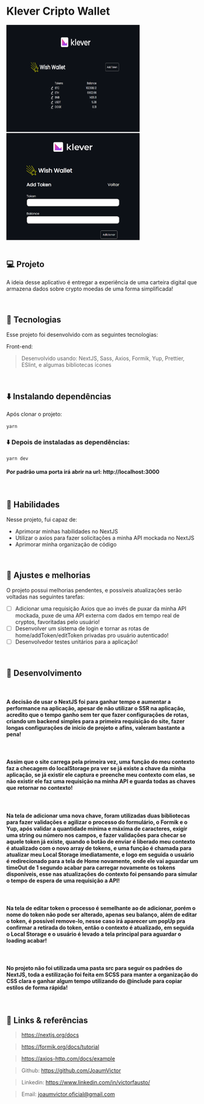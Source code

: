 # Klever Cripto Wallet

<div>
  <div align="left">
    <img src="./assets/screen1.png" width="350" height="280" alt="DashboardApp" />
    <img src="./assets/screen2.png" width="350" height="280" alt="DashboardApp" />
  </div>
</div>

</br>

## 💻 Projeto

A ideia desse aplicativo é entregar a experiência de uma carteira digital que armazena dados sobre crypto moedas de uma forma simplificada!

</br>

## 🚀 Tecnologias

Esse projeto foi desenvolvido com as seguintes tecnologias:

Front-end:

> Desenvolvido usando: NextJS, Sass, Axios, Formik, Yup, Prettier, ESlint, e algumas bibliotecas ícones

</br>

## ⬇️ Instalando dependências

Após clonar o projeto:

`yarn`

### ⬇️ Depois de instaladas as dependências:

`yarn dev`

#### Por padrão uma porta irá abrir na url: http://localhost:3000

</br>

## 📌 Habilidades

Nesse projeto, fui capaz de:

- Aprimorar minhas habilidades no NextJS
- Utilizar o axios para fazer solicitações a minha API mockada no NextJS
- Aprimorar minha organização de código

</br>

## 📝 Ajustes e melhorias

O projeto possui melhorias pendentes, e possíveis atualizações serão voltadas nas seguintes tarefas:

- [ ] Adicionar uma requisição Axios que ao invés de puxar da minha API mockada, puxe de uma API externa com dados em tempo real de cryptos, favoritadas pelo usuário!
- [ ] Desenvolver um sistema de login e tornar as rotas de home/addToken/editToken privadas pro usuário autenticado!
- [ ] Desenvolvedor testes unitários para a aplicação!

</br>

## 🚩 Desenvolvimento

<br>

#### A decisão de usar o NextJS foi para ganhar tempo e aumentar a performance na aplicação, apesar de não utilizar o SSR na aplicação, acredito que o tempo ganho sem ter que fazer configurações de rotas, criando um backend simples para a primeira requisição do site, fazer longas configurações de inicio de projeto e afins, valeram bastante a pena!

<br>

#### Assim que o site carrega pela primeira vez, uma função do meu contexto faz a checagem do localStorage pra ver se já existe a chave da minha aplicação, se já existir ele captura e preenche meu contexto com elas, se não existir ele faz uma requisição na minha API e guarda todas as chaves que retornar no contexto!

<br>

#### Na tela de adicionar uma nova chave, foram utilizadas duas bibliotecas para fazer validações e agilizar o processo do formulário, o Formik e o Yup, após validar a quantidade mínima e máxima de caracteres, exigir uma string ou número nos campos, e fazer validações para checar se aquele token já existe, quando o botão de enviar é liberado meu contexto é atualizado com o novo array de tokens, e uma função é chamada para atualizar meu Local Storage imediatamente, e logo em seguida o usuário é redirecionado para a tela de Home novamente, onde ele vai aguardar um timeOut de 1 segundo acabar para carregar novamente os tokens disponíveis, esse nas atualizações do contexto foi pensando para simular o tempo de espera de uma requisição a API!

<br>

#### Na tela de editar token o processo é semelhante ao de adicionar, porém o nome do token não pode ser alterado, apenas seu balanço, além de editar o token, é possível remove-lo, nesse caso irá aparecer um popUp pra confirmar a retirada do token, então o contexto é atualizado, em seguida o Local Storage e o usuário é levado a tela principal para aguardar o loading acabar!

<br>

#### No projeto não foi utilizada uma pasta src para seguir os padrões do NextJS, toda a estilização foi feita em SCSS para manter a organização do CSS clara e ganhar algum tempo utilizando do @include para copiar estilos de forma rápida!

<br>

## 🔗 Links & referências

> https://nextjs.org/docs

> https://formik.org/docs/tutorial

> https://axios-http.com/docs/example

> Github: https://github.com/JoaumVictor

> Linkedin: https://www.linkedin.com/in/victorfausto/

> Email: joaumvictor.oficial@gmail.com
